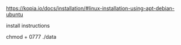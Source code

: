 https://kopia.io/docs/installation/#linux-installation-using-apt-debian-ubuntu

install instructions


chmod + 0777 ./data